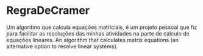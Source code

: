 # RegraDeCramer
Um algoritmo que calcula equações matriciais, é um projeto pessoal que fiz para facilitar as resoluções das minhas atividades na parte de calculo de equações lineares.
An algorithm that calculates matrix equations (an alternative option to resolve linear systems).
